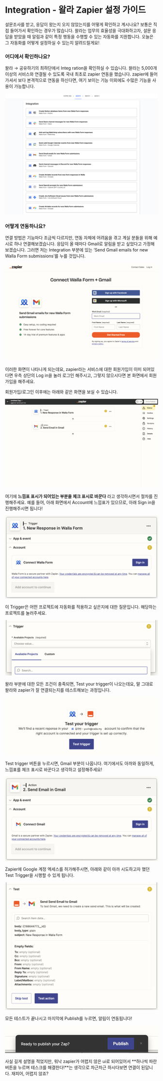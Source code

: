 # Integration - 왈라 Zapier 설정 가이드

설문조사를 받고, 응답이 왔는지 오지 않았는지를 어떻게 확인하고 계시나요? 보통은 직접 들어가서 확인하는 경우가 많습니다. 왈라는 업무의 효율성을 극대화하고자, 설문 응답을 받았을 때 알림과 같이 특정 행동을 수행할 수 있는 자동화를 지원합니다. 오늘은 그 자동화를 어떻게 설정하실 수 있는지 알려드릴게요!

### 어디에서 확인하나요?

왈라 → 공유하기의 최하단에서 Integ ration을 확인하실 수 있습니다. 왈라는 5,000개 이상의 서비스와 연결될 수 있도록 국내 최초로 zapier 연동을 했습니다. zapier에 들어가셔서 보다 본격적으로 연동을 하신다면, 여기 보이는 기능 이외에도 수많은 기능을 사용이 가능합니다.

![Untitled](src/afbc98ce2f3c4fc4b3947d13600d76b2/Untitled.png)

### 어떻게 연동하나요?

연결 방법은 기능마다 조금씩 다르지만, 연동 자체에 어려움을 겪고 계실 분들을 위해 예시로 하나 연결해보겠습니다. 응답이 올 때마다 Gmail로 알림을 받고 싶었다고 가정해보겠습니다. 그러면 저는 Integration 부분에 있는 ‘Send Gmail emails for new Walla Form submissions’를 누를 것입니다.

![Untitled]( src/afbc98ce2f3c4fc4b3947d13600d76b2/Untitled%201.png)

이러한 화면이 나타나게 되는데요, zapier라는 서비스에 대한 회원가입이 이미 되어있다면 우측 상단의 Log in을 눌러 로그인 해주시고, 그렇지 않으시다면 본 화면에서 회원가입을 해주세요.

회원가입/로그인 이후에는 아래와 같은 화면을 보실 수 있습니다.

![Untitled]( src/afbc98ce2f3c4fc4b3947d13600d76b2/Untitled%202.png)

여기에 **느낌표 표시가 되어있는 부분을 체크 표시로 바꾼다** 라고 생각하시면서 절차를 진행해주세요. 예를 들어, 아래 화면에서 Account에 느낌표가 있으므로, 아래 Sign in을 진행해주시면 됩니다!

![Untitled]( src/afbc98ce2f3c4fc4b3947d13600d76b2/Untitled%203.png)

이 Trigger은 어떤 프로젝트에 자동화를 적용하고 싶은지에 대한 질문입니다. 해당하는 프로젝트를 눌러주세요.

![Untitled]( src/afbc98ce2f3c4fc4b3947d13600d76b2/Untitled%204.png)

왈라 부분에 대한 모든 조건이 충족되면, Test your trigger이 나오는데요, 말 그대로 왈라와 zapier가 잘 연결되는지를 테스트해보는 과정입니다.

![Untitled]( src/afbc98ce2f3c4fc4b3947d13600d76b2/Untitled%205.png)

Test trigger 버튼을 누르시면, Gmail 부분이 나옵니다. 여기에서도 아까와 동일하게, 느낌표를 체크 표시로 바꾼다고 생각하고 설정해주세요!

![Untitled]( src/afbc98ce2f3c4fc4b3947d13600d76b2/Untitled%206.png)

Zapier에 Google 계정 엑세스를 허가해주시면, 아래와 같이 아까 시도하고자 했던 Test Trigger을 시행할 수 있게 됩니다.

![Untitled]( src/afbc98ce2f3c4fc4b3947d13600d76b2/Untitled%207.png)

모든 테스트가 끝나시고 마지막에 Publish를 누르면, 알림이 연동됩니다!

![Untitled]( src/afbc98ce2f3c4fc4b3947d13600d76b2/Untitled%208.png)

사실 길게 설명을 적었지만, 워낙 zapier가 어렵지 않은 ui로 되어있어서 **하나씩 파란 버튼을 누르며 테스크를 해결한다!**는 생각으로 차근차근 하시다보면 연결이 된답니다. 재피어, 어렵지 않죠?